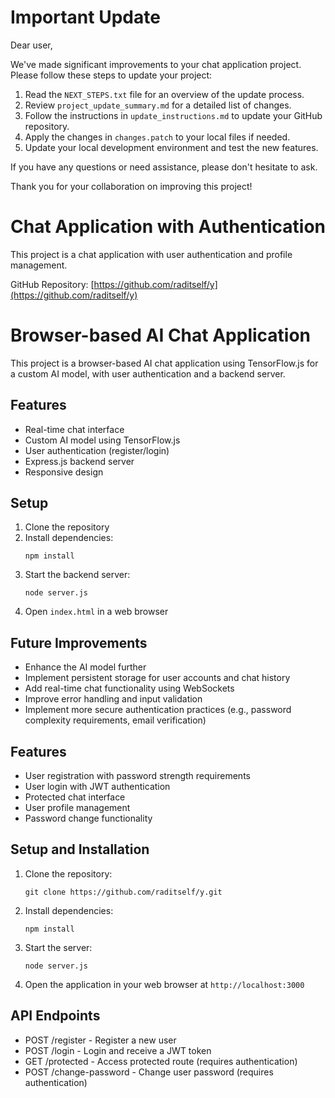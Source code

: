 
# Important Update

Dear user,

We've made significant improvements to your chat application project. Please follow these steps to update your project:

1. Read the `NEXT_STEPS.txt` file for an overview of the update process.
2. Review `project_update_summary.md` for a detailed list of changes.
3. Follow the instructions in `update_instructions.md` to update your GitHub repository.
4. Apply the changes in `changes.patch` to your local files if needed.
5. Update your local development environment and test the new features.

If you have any questions or need assistance, please don't hesitate to ask.

Thank you for your collaboration on improving this project!


# Chat Application with Authentication

This project is a chat application with user authentication and profile management.

GitHub Repository: [https://github.com/raditself/y](https://github.com/raditself/y)


# Browser-based AI Chat Application

This project is a browser-based AI chat application using TensorFlow.js for a custom AI model, with user authentication and a backend server.

## Features

- Real-time chat interface
- Custom AI model using TensorFlow.js
- User authentication (register/login)
- Express.js backend server
- Responsive design

## Setup

1. Clone the repository
2. Install dependencies:
   ```
   npm install
   ```
3. Start the backend server:
   ```
   node server.js
   ```
4. Open `index.html` in a web browser

## Future Improvements

- Enhance the AI model further
- Implement persistent storage for user accounts and chat history
- Add real-time chat functionality using WebSockets
- Improve error handling and input validation
- Implement more secure authentication practices (e.g., password complexity requirements, email verification)


## Features

- User registration with password strength requirements
- User login with JWT authentication
- Protected chat interface
- User profile management
- Password change functionality

## Setup and Installation

1. Clone the repository:
   ```
   git clone https://github.com/raditself/y.git
   ```

2. Install dependencies:
   ```
   npm install
   ```

3. Start the server:
   ```
   node server.js
   ```

4. Open the application in your web browser at `http://localhost:3000`

## API Endpoints

- POST /register - Register a new user
- POST /login - Login and receive a JWT token
- GET /protected - Access protected route (requires authentication)
- POST /change-password - Change user password (requires authentication)

